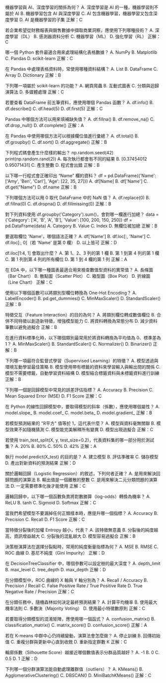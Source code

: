 機器學習與 AI、深度學習的關係為何？
A. 深度學習是 AI 的一種，機器學習則不屬於 AI
B. 機器學習包含 AI 與深度學習
C. AI 包含機器學習，機器學習又包含深度學習
D. AI 是機器學習的子集
正解：C

若企業希望從財務報表與銷售數據中擷取商業洞察，應使用下列哪種技術？
A. 深度學習（DL）
B. 感測器資料分析
C. 機器學習（ML）
D. 強化學習（RL）
正解：C

哪一個 Python 套件最適合用來處理結構化表格數據？
A. NumPy
B. Matplotlib
C. Pandas
D. scikit-learn
正解：C

在 Pandas 中處理表格資料時，常使用哪種資料結構？
A. List
B. DataFrame
C. Array
D. Dictionary
正解：B

下列哪一項屬於 scikit-learn 的功能？
A. 網頁爬蟲
B. 互動式圖表
C. 分類與迴歸演算法
D. 多媒體處理
正解：C

若要查看 DataFrame 前五筆資料，應使用哪個 Pandas 函數？
A. df.info()
B. df.describe()
C. df.head(5)
D. df.first(5)
正解：C

Pandas 中哪個方法可以用來填補缺失值？
A. df.fillna()
B. df.remove_na()
C. df.drop_null()
D. df.complete()
正解：A

在 Pandas 中使用哪個方法可以根據欄位值進行彙總？
A. df.total()
B. df.groupby()
C. df.sort()
D. df.aggregate()
正解：B

下列程式碼會產生什麼樣的輸出？
np.random.seed(42)
print(np.random.rand(2))
A. 每次執行都會有不同的結果
B. [0.37454012 0.95071431]
C. 產生整數
D. 程式會出錯
正解：B

以下哪一行程式會正確印出 “Name” 欄的資料？
df = pd.DataFrame({'Name': ['Amy', 'Ben', 'Carl'], 'Age': [22, 35, 27]})
A. df[Name]
B. df['Name']
C. df.get("Name")
D. df.name
正解：B

下列哪個方法可以用 0 取代 DataFrame 中的 NaN 值？
A. df.replace(0)
B. df.fillna(0)
C. df.dropna()
D. df.fillmissing(0)
正解：B

對下列資料使用 df.groupby('Category').sum()，會對哪一欄進行加總？
data = {'Category': ['A', 'B', 'A', 'B'], 'Value': [100, 200, 150, 250]}
df = pd.DataFrame(data)
A. Category
B. Value
C. Index
D. 無欄位被加總
正解：B

要選取欄位 'Name'，哪個語法正確？
A. df['Name']
B. df.loc[:, 'Name']
C. df.iloc[:, 0]（若 'Name' 是第 0 欄）
D. 以上皆可
正解：D

df.iloc[1:4, 1] 會取出什麼？
A. 第 1、2、3 列的第 1 欄
B. 第 1 到第 4 列的第 1 欄
C. 第 1 列到第 4 列的所有欄位
D. 第 1 到 4 欄的第 1 列
正解：A

在 EDA 中，以下哪一種圖表最適合用來檢查數值型資料的異常值？
A. 長條圖（Bar Chart）
B. 散點圖（Scatter Plot）
C. 箱型圖（Box Plot）
D. 折線圖（Line Chart）
正解：C

使用以下哪個函數可以將類別型欄位轉換為 One-Hot Encoding？
A. LabelEncoder()
B. pd.get_dummies()
C. MinMaxScaler()
D. StandardScaler()
正解：B

特徵交互（Feature Interaction）的目的為何？
A. 將類別欄位轉成數值欄位
B. 合併不同特徵以創造新特徵，增強模型能力
C. 將資料轉換為常態分布
D. 減少資料筆數以避免過擬合
正解：B

在進行資料標準化時，以下哪個類別最常用於將資料轉換為平均值為 0、標準差為 1？
A. MinMaxScaler()
B. StandardScaler()
C. Normalizer()
D. Binarizer()
正解：B

下列哪一項最符合監督式學習（Supervised Learning）的特徵？
A. 模型透過與環境互動學習最佳策略
B. 模型使用帶有標籤的資料來學習輸入與輸出間的關係
C. 模型不需要標籤，自動學習資料結構
D. 模型結合標籤資料與未標籤資料進行訓練
正解：B

下列哪一個是回歸模型中常見的誤差評估指標？
A. Accuracy
B. Precision
C. Mean Squared Error (MSE)
D. F1 Score
正解：C

在 Python 的線性回歸模型中，要取得模型的斜率（係數），應使用哪個屬性？
A. model.slope_
B. model.coef_
C. model.beta_
D. model.gradient_
正解：B

若模型預測結果的 "R平方" 值等於 1，這代表什麼？
A. 模型與資料毫無關聯
B. 模型效果不如隨機猜測
C. 模型能完美解釋所有變異
D. 模型出現過擬合
正解：C

若使用 train_test_split(X, y, test_size=0.2)，代表資料集的哪一部分用於測試集？
A. 20%
B. 80%
C. 50%
D. 42%
正解：A

執行 model.predict(X_test) 的目的是？
A. 建立模型
B. 評估準確率
C. 儲存模型
D. 產出對新資料的預測結果
正解：D

關於邏輯回歸（Logistic Regression）的敘述，下列何者正確？
A. 是用來解決回歸問題的演算法
B. 輸出值是一個離散的整數
C. 是用來解決二元分類問題的演算法
D. 一定需要標準化後才能使用
正解：C

邏輯回歸中，以下哪一個函數負責將對數勝算（log-odds）轉換為機率？
A. ReLU
B. tanh
C. Sigmoid
D. Softmax
正解：C

當我們希望模型不要漏掉任何正類樣本時，應提升哪一個指標？
A. Accuracy
B. Precision
C. Recall
D. F1 Score
正解：C

當特徵分裂後的加權 Entropy 越小，代表？
A. 該特徵無意義
B. 分裂後的純度越高，資訊增益越大
C. 分裂後的混亂越大
D. 模型容易過擬合
正解：B

決策樹演算法在選擇分裂點時，常用的純度衡量指標為何？
A. MSE
B. RMSE
C. ROC 曲線
D. 基尼不純度（Gini Impurity）
正解：D

在 DecisionTreeClassifier 中，哪個參數可以設定樹的最大深度？
A. depth_limit
B. max_level
C. tree_depth
D. max_depth
正解：D

在分類模型中，ROC 曲線的 X 軸與 Y 軸分別為？
A. Recall / Accuracy
B. Precision / Recall
C. False Positive Rate / True Positive Rate
D. True Negative Rate / Precision
正解：C

在分類任務中，隨機森林如何決定最終預測結果？
A. 計算平均機率
B. 使用最大機率法則
C. 多數決（Majority Voting）
D. 使用最小特徵數原則
正解：C

若要取得分類模型的混淆矩陣，應使用哪一個函式？
A. confusion_matrix()
B. classification_matrix()
C. matrix_score()
D. confusion_score()
正解：A


若在 K-means 中群中心仍持續變動，演算法會怎麼做？
A. 停止訓練
B. 回傳初始值
C. 重複分群與更新中心直到收斂
D. 重新指定群數 K
正解：C

輪廓係數（Silhouette Score）越接近哪個數值表示分群品質越好？
A. -1
B. 0
C. 0.5
D. 1
正解：D

下列哪一個分群演算法能自動處理離群值（outliers）？
A. KMeans()
B. AgglomerativeClustering()
C. DBSCAN()
D. MiniBatchKMeans()
正解：C